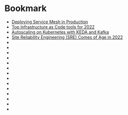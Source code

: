 # Bookmark

* [Deploying Service Mesh in Production](https://www.infoq.com/presentations/adopting-service-mesh/)
* [Top Infrastructure as Code tools for 2022](https://analyticsindiamag.com/top-infrastructure-as-code-tools-for-2022/)
* [Autoscaling on Kubernetes with KEDA and Kafka](https://piotrminkowski.com/2022/01/18/autoscaling-on-kubernetes-with-keda-and-kafka/)
* [Site Reliability Engineering (SRE) Comes of Age in 2022](https://devops.com/site-reliability-engineering-sre-comes-of-age-in-2022/)
* []()
* []()
* []()
* []()
* []()
* []()
* []()
* []()
* []()
* []()
* []()
* []()
* []()
* []()

